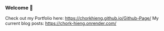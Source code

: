 ### Welcome 👋
Check out my Portfolio here: https://chorkhieng.github.io/Github-Page/ 
My current blog posts: https://chork-hieng.onrender.com/
<!--
-->
